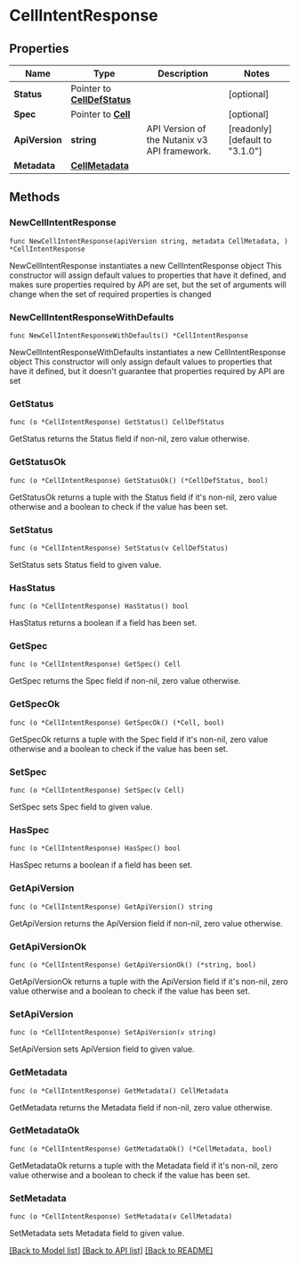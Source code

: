 # CellIntentResponse

## Properties

Name | Type | Description | Notes
------------ | ------------- | ------------- | -------------
**Status** | Pointer to [**CellDefStatus**](CellDefStatus.md) |  | [optional] 
**Spec** | Pointer to [**Cell**](Cell.md) |  | [optional] 
**ApiVersion** | **string** | API Version of the Nutanix v3 API framework. | [readonly] [default to "3.1.0"]
**Metadata** | [**CellMetadata**](CellMetadata.md) |  | 

## Methods

### NewCellIntentResponse

`func NewCellIntentResponse(apiVersion string, metadata CellMetadata, ) *CellIntentResponse`

NewCellIntentResponse instantiates a new CellIntentResponse object
This constructor will assign default values to properties that have it defined,
and makes sure properties required by API are set, but the set of arguments
will change when the set of required properties is changed

### NewCellIntentResponseWithDefaults

`func NewCellIntentResponseWithDefaults() *CellIntentResponse`

NewCellIntentResponseWithDefaults instantiates a new CellIntentResponse object
This constructor will only assign default values to properties that have it defined,
but it doesn't guarantee that properties required by API are set

### GetStatus

`func (o *CellIntentResponse) GetStatus() CellDefStatus`

GetStatus returns the Status field if non-nil, zero value otherwise.

### GetStatusOk

`func (o *CellIntentResponse) GetStatusOk() (*CellDefStatus, bool)`

GetStatusOk returns a tuple with the Status field if it's non-nil, zero value otherwise
and a boolean to check if the value has been set.

### SetStatus

`func (o *CellIntentResponse) SetStatus(v CellDefStatus)`

SetStatus sets Status field to given value.

### HasStatus

`func (o *CellIntentResponse) HasStatus() bool`

HasStatus returns a boolean if a field has been set.

### GetSpec

`func (o *CellIntentResponse) GetSpec() Cell`

GetSpec returns the Spec field if non-nil, zero value otherwise.

### GetSpecOk

`func (o *CellIntentResponse) GetSpecOk() (*Cell, bool)`

GetSpecOk returns a tuple with the Spec field if it's non-nil, zero value otherwise
and a boolean to check if the value has been set.

### SetSpec

`func (o *CellIntentResponse) SetSpec(v Cell)`

SetSpec sets Spec field to given value.

### HasSpec

`func (o *CellIntentResponse) HasSpec() bool`

HasSpec returns a boolean if a field has been set.

### GetApiVersion

`func (o *CellIntentResponse) GetApiVersion() string`

GetApiVersion returns the ApiVersion field if non-nil, zero value otherwise.

### GetApiVersionOk

`func (o *CellIntentResponse) GetApiVersionOk() (*string, bool)`

GetApiVersionOk returns a tuple with the ApiVersion field if it's non-nil, zero value otherwise
and a boolean to check if the value has been set.

### SetApiVersion

`func (o *CellIntentResponse) SetApiVersion(v string)`

SetApiVersion sets ApiVersion field to given value.


### GetMetadata

`func (o *CellIntentResponse) GetMetadata() CellMetadata`

GetMetadata returns the Metadata field if non-nil, zero value otherwise.

### GetMetadataOk

`func (o *CellIntentResponse) GetMetadataOk() (*CellMetadata, bool)`

GetMetadataOk returns a tuple with the Metadata field if it's non-nil, zero value otherwise
and a boolean to check if the value has been set.

### SetMetadata

`func (o *CellIntentResponse) SetMetadata(v CellMetadata)`

SetMetadata sets Metadata field to given value.



[[Back to Model list]](../README.md#documentation-for-models) [[Back to API list]](../README.md#documentation-for-api-endpoints) [[Back to README]](../README.md)



